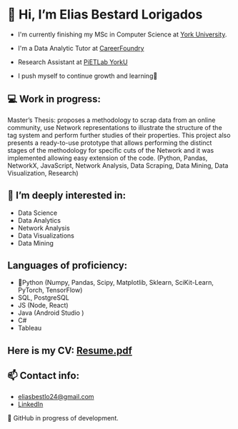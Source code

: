 # 👋 Hi, I’m Elias Bestard Lorigados 

- I'm currently finishing my MSc in Computer Science at [York University](https://www.yorku.ca/).
- I'm a Data Analytic Tutor at [CareerFoundry](https://careerfoundry.com/en/courses/become-a-data-analyst/)
- Research Assistant at [PiETLab YorkU](https://piet.apps01.yorku.ca/member/elias-bestard-lorigados/) 

- I push myself to continue growth and learning🌱
## 💻 Work in progress:

Master’s Thesis: proposes a methodology to scrap data from an online community, use Network representations to illustrate the structure of the tag system and perform further studies of their properties. This project also presents a ready-to-use prototype that allows performing the distinct stages of the methodology for specific cuts of the Network and it was implemented allowing easy extension of the code. 
(Python, Pandas, NetworkX, JavaScript, Network Analysis, Data Scraping, Data Mining, Data Visualization, Research)


## 👀 I’m deeply interested in:
- Data Science
- Data Analytics
- Network Analysis
- Data Visualizations
- Data Mining

## Languages of proficiency:
- 🐍Python (Numpy, Pandas, Scipy, Matplotlib, Sklearn, SciKit-Learn, PyTorch, TensorFlow)
- SQL, PostgreSQL
- JS (Node, React)
- Java (Android Studio )
- C#
- Tableau

  
## Here is my CV: [Resume.pdf](https://github.com/elias-bestard-lorigados/elias-bestard-lorigados/files/9090335/Resume.pdf)

## 📫 Contact info: 
- eliasbestlo24@gmail.com
- [LinkedIn](https://www.linkedin.com/in/elias-bestard-lorigados)



🔨 GitHub in progress of development.
